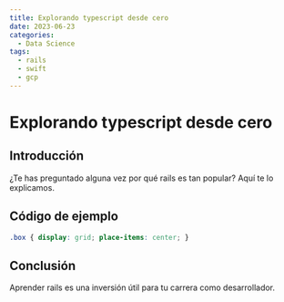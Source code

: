 ```yaml
---
title: Explorando typescript desde cero
date: 2023-06-23
categories:
  - Data Science
tags:
  - rails
  - swift
  - gcp
---
```


# Explorando typescript desde cero

## Introducción

¿Te has preguntado alguna vez por qué rails es tan popular? Aquí te lo explicamos.

## Código de ejemplo

```css
.box { display: grid; place-items: center; }
```

## Conclusión

Aprender rails es una inversión útil para tu carrera como desarrollador.
